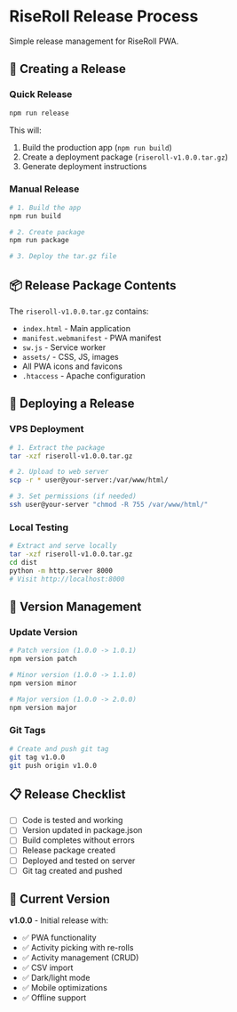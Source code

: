 # RiseRoll Release Process

Simple release management for RiseRoll PWA.

## 🚀 Creating a Release

### Quick Release
```bash
npm run release
```

This will:
1. Build the production app (`npm run build`)
2. Create a deployment package (`riseroll-v1.0.0.tar.gz`)
3. Generate deployment instructions

### Manual Release
```bash
# 1. Build the app
npm run build

# 2. Create package
npm run package

# 3. Deploy the tar.gz file
```

## 📦 Release Package Contents

The `riseroll-v1.0.0.tar.gz` contains:
- `index.html` - Main application
- `manifest.webmanifest` - PWA manifest
- `sw.js` - Service worker
- `assets/` - CSS, JS, images
- All PWA icons and favicons
- `.htaccess` - Apache configuration

## 🚀 Deploying a Release

### VPS Deployment
```bash
# 1. Extract the package
tar -xzf riseroll-v1.0.0.tar.gz

# 2. Upload to web server
scp -r * user@your-server:/var/www/html/

# 3. Set permissions (if needed)
ssh user@your-server "chmod -R 755 /var/www/html/"
```

### Local Testing
```bash
# Extract and serve locally
tar -xzf riseroll-v1.0.0.tar.gz
cd dist
python -m http.server 8000
# Visit http://localhost:8000
```

## 🔄 Version Management

### Update Version
```bash
# Patch version (1.0.0 -> 1.0.1)
npm version patch

# Minor version (1.0.0 -> 1.1.0)  
npm version minor

# Major version (1.0.0 -> 2.0.0)
npm version major
```

### Git Tags
```bash
# Create and push git tag
git tag v1.0.0
git push origin v1.0.0
```

## 📋 Release Checklist

- [ ] Code is tested and working
- [ ] Version updated in package.json
- [ ] Build completes without errors
- [ ] Release package created
- [ ] Deployed and tested on server
- [ ] Git tag created and pushed

## 🎯 Current Version

**v1.0.0** - Initial release with:
- ✅ PWA functionality
- ✅ Activity picking with re-rolls
- ✅ Activity management (CRUD)
- ✅ CSV import
- ✅ Dark/light mode
- ✅ Mobile optimizations
- ✅ Offline support
